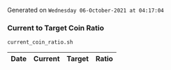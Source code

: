 Generated on `Wednesday 06-October-2021 at 04:17:04`

### Current to Target Coin Ratio
`current_coin_ratio.sh`

Date|Current|Target|Ratio
---|---|---|---
